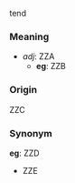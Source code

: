 tend
### Meaning
+ _adj_: ZZA
    + __eg__: ZZB

### Origin

ZZC

### Synonym

__eg__: ZZD

+ ZZE


